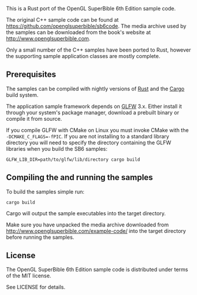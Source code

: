 This is a Rust port of the OpenGL SuperBible 6th Edition sample code.

The original C++ sample code can be found at
https://github.com/openglsuperbible/sb6code. The media archive used by the
samples can be downloaded from the book's website at
http://www.openglsuperbible.com.

Only a small number of the C++ samples have been ported to Rust, however the
supporting sample application classes are mostly complete.

## Prerequisites
The samples can be compiled with nightly versions of
[Rust](http://www.rust-lang.org) and the [Cargo](http://crates.io) build system.

The application sample framework depends on
[GLFW](http://www.glfw.org/download) 3.x. Either install it through your
system's package manager, download a prebuilt binary or compile it from source.

If you compile GLFW with CMake on Linux you must invoke CMake with the
`-DCMAKE_C_FLAGS=-fPIC`. If you are not installing to a standard library
directory you will need to specify the directory containing the GLFW libraries
when you build the SB6 samples:

~~~
GLFW_LIB_DIR=path/to/glfw/lib/directory cargo build
~~~

## Compiling the and running the samples

To build the samples simple run:

~~~
cargo build
~~~

Cargo will output the sample executables into the target directory.

Make sure you have unpacked the media archive downloaded from
http://www.openglsuperbible.com/example-code/ into the target directory before
running the samples.

## License

The OpenGL SuperBible 6th Edition sample code is distributed under terms of the
MIT license. 

See LICENSE for details.
